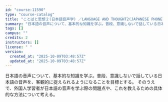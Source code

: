 ```yaml
---
id: "course:11590"
type: "course-catalog"
title: "ことばと思想２(日本語音声学) ／LANGUAGE AND THOUGHT2(JAPANESE PHONETICS)"
summary: "日本語の音声について、基本的な知識を学ぶ。普段、意識しないで話している日本語の音声を、客観的に捉えられるようになることを目標とする。 そのうえで、外国人学習者が日本語の音声を学ぶ際の問題点や、これを教えるための具体的な方法について考える。"
tags: []
campus: ""
credits: 2
instructors: []
license: " "
version:
  created_at: "2025-10-09T03:48:57Z"
  updated_at: "2025-10-09T03:48:57Z"
---
```


日本語の音声について、基本的な知識を学ぶ。普段、意識しないで話している日本語の音声を、客観的に捉えられるようになることを目標とする。 そのうえで、外国人学習者が日本語の音声を学ぶ際の問題点や、これを教えるための具体的な方法について考える。
